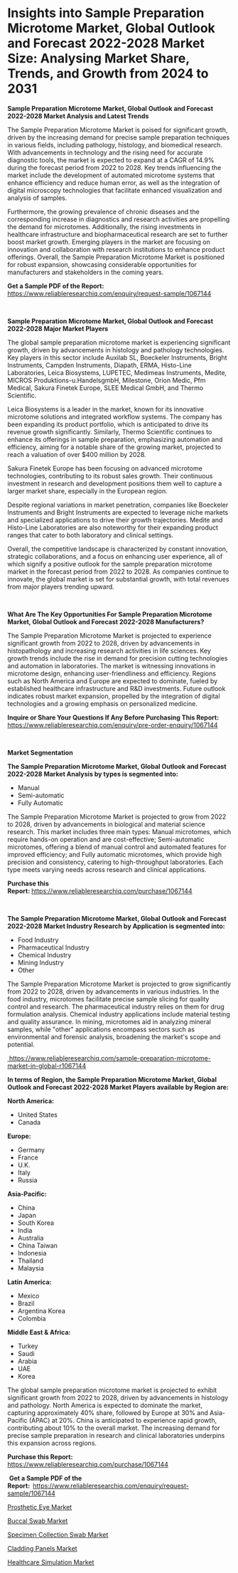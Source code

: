 <p><h1>Insights into Sample Preparation Microtome Market, Global Outlook and Forecast 2022-2028 Market Size: Analysing Market Share, Trends, and Growth from 2024 to 2031</h1></p><p><strong>Sample Preparation Microtome Market, Global Outlook and Forecast 2022-2028 Market Analysis and Latest Trends</strong></p>
<p><p>The Sample Preparation Microtome Market is poised for significant growth, driven by the increasing demand for precise sample preparation techniques in various fields, including pathology, histology, and biomedical research. With advancements in technology and the rising need for accurate diagnostic tools, the market is expected to expand at a CAGR of 14.9% during the forecast period from 2022 to 2028. Key trends influencing the market include the development of automated microtome systems that enhance efficiency and reduce human error, as well as the integration of digital microscopy technologies that facilitate enhanced visualization and analysis of samples.</p><p>Furthermore, the growing prevalence of chronic diseases and the corresponding increase in diagnostics and research activities are propelling the demand for microtomes. Additionally, the rising investments in healthcare infrastructure and biopharmaceutical research are set to further boost market growth. Emerging players in the market are focusing on innovation and collaboration with research institutions to enhance product offerings. Overall, the Sample Preparation Microtome Market is positioned for robust expansion, showcasing considerable opportunities for manufacturers and stakeholders in the coming years.</p></p>
<p><strong>Get a Sample PDF of the Report:&nbsp;</strong> <a href="https://www.reliableresearchiq.com/enquiry/request-sample/1067144">https://www.reliableresearchiq.com/enquiry/request-sample/1067144</a></p>
<p>&nbsp;</p>
<p><strong>Sample Preparation Microtome Market, Global Outlook and Forecast 2022-2028 Major Market Players</strong></p>
<p><p>The global sample preparation microtome market is experiencing significant growth, driven by advancements in histology and pathology technologies. Key players in this sector include Auxilab SL, Boeckeler Instruments, Bright Instruments, Campden Instruments, Diapath, ERMA, Histo-Line Laboratories, Leica Biosystems, LUPETEC, Medimeas Instruments, Medite, MICROS Produktions-u.HandelsgmbH, Milestone, Orion Medic, Pfm Medical, Sakura Finetek Europe, SLEE Medical GmbH, and Thermo Scientific.</p><p>Leica Biosystems is a leader in the market, known for its innovative microtome solutions and integrated workflow systems. The company has been expanding its product portfolio, which is anticipated to drive its revenue growth significantly. Similarly, Thermo Scientific continues to enhance its offerings in sample preparation, emphasizing automation and efficiency, aiming for a notable share of the growing market, projected to reach a valuation of over $400 million by 2028.</p><p>Sakura Finetek Europe has been focusing on advanced microtome technologies, contributing to its robust sales growth. Their continuous investment in research and development positions them well to capture a larger market share, especially in the European region.</p><p>Despite regional variations in market penetration, companies like Boeckeler Instruments and Bright Instruments are expected to leverage niche markets and specialized applications to drive their growth trajectories. Medite and Histo-Line Laboratories are also noteworthy for their expanding product ranges that cater to both laboratory and clinical settings.</p><p>Overall, the competitive landscape is characterized by constant innovation, strategic collaborations, and a focus on enhancing user experience, all of which signify a positive outlook for the sample preparation microtome market in the forecast period from 2022 to 2028. As companies continue to innovate, the global market is set for substantial growth, with total revenues from major players trending upward.</p></p>
<p>&nbsp;</p>
<p><strong>What Are The Key Opportunities For Sample Preparation Microtome Market, Global Outlook and Forecast 2022-2028 Manufacturers?</strong></p>
<p><p>The Sample Preparation Microtome Market is projected to experience significant growth from 2022 to 2028, driven by advancements in histopathology and increasing research activities in life sciences. Key growth trends include the rise in demand for precision cutting technologies and automation in laboratories. The market is witnessing innovations in microtome design, enhancing user-friendliness and efficiency. Regions such as North America and Europe are expected to dominate, fueled by established healthcare infrastructure and R&D investments. Future outlook indicates robust market expansion, propelled by the integration of digital technologies and a growing emphasis on personalized medicine.</p></p>
<p><strong>Inquire or Share Your Questions If Any Before Purchasing This Report:</strong> <a href="https://www.reliableresearchiq.com/enquiry/pre-order-enquiry/1067144">https://www.reliableresearchiq.com/enquiry/pre-order-enquiry/1067144</a></p>
<p>&nbsp;</p>
<p><strong>Market Segmentation</strong></p>
<p><strong>The Sample Preparation Microtome Market, Global Outlook and Forecast 2022-2028 Market Analysis by types is segmented into:</strong></p>
<p><ul><li>Manual</li><li>Semi-automatic</li><li>Fully Automatic</li></ul></p>
<p><p>The Sample Preparation Microtome Market is projected to grow from 2022 to 2028, driven by advancements in biological and material science research. This market includes three main types: Manual microtomes, which require hands-on operation and are cost-effective; Semi-automatic microtomes, offering a blend of manual control and automated features for improved efficiency; and Fully automatic microtomes, which provide high precision and consistency, catering to high-throughput laboratories. Each type meets varying needs across research and clinical applications.</p></p>
<p><strong>Purchase this Report:&nbsp;</strong><a href="https://www.reliableresearchiq.com/purchase/1067144">https://www.reliableresearchiq.com/purchase/1067144</a></p>
<p>&nbsp;</p>
<p><strong>The Sample Preparation Microtome Market, Global Outlook and Forecast 2022-2028 Market Industry Research by Application is segmented into:</strong></p>
<p><ul><li>Food Industry</li><li>Pharmaceutical Industry</li><li>Chemical Industry</li><li>Mining Industry</li><li>Other</li></ul></p>
<p><p>The Sample Preparation Microtome Market is projected to grow significantly from 2022 to 2028, driven by advancements in various industries. In the food industry, microtomes facilitate precise sample slicing for quality control and research. The pharmaceutical industry relies on them for drug formulation analysis. Chemical industry applications include material testing and quality assurance. In mining, microtomes aid in analyzing mineral samples, while "other" applications encompass sectors such as environmental and forensic analysis, broadening the market's scope and potential.</p></p>
<p><a href="https://www.reliableresearchiq.com/sample-preparation-microtome-market-in-global-r1067144">&nbsp;https://www.reliableresearchiq.com/sample-preparation-microtome-market-in-global-r1067144</a></p>
<p><strong>In terms of Region, the Sample Preparation Microtome Market, Global Outlook and Forecast 2022-2028 Market Players available by Region are:</strong></p>
<p>
    <p> <strong> North America: </strong>
        <ul>
            <li>United States</li>
            <li>Canada</li>
        </ul>
        </p> 
    <p> <strong> Europe: </strong>
        <ul>
            <li>Germany</li>
            <li>France</li>
            <li>U.K.</li>
            <li>Italy</li>
            <li>Russia</li>
        </ul>
        </p> 
    <p> <strong> Asia-Pacific: </strong>
        <ul>
            <li>China</li>
            <li>Japan</li>
            <li>South Korea</li>
            <li>India</li>
            <li>Australia</li>
            <li>China Taiwan</li>
            <li>Indonesia</li>
            <li>Thailand</li>
            <li>Malaysia</li>
        </ul>
        </p> 
    <p> <strong> Latin America: </strong>
        <ul>
            <li>Mexico</li>
            <li>Brazil</li>
            <li>Argentina Korea</li>
            <li>Colombia</li>
        </ul>
        </p> 
    <p> <strong> Middle East & Africa: </strong>
        <ul>
            <li>Turkey</li>
            <li>Saudi</li>
            <li>Arabia</li>
            <li>UAE</li>
            <li>Korea</li>
        </ul>
    </p>
    </p>
<p><p>The global sample preparation microtome market is projected to exhibit significant growth from 2022 to 2028, driven by advancements in histology and pathology. North America is expected to dominate the market, capturing approximately 40% share, followed by Europe at 30% and Asia-Pacific (APAC) at 20%. China is anticipated to experience rapid growth, contributing about 10% to the overall market. The increasing demand for precise sample preparation in research and clinical laboratories underpins this expansion across regions.</p></p>
<p><strong>Purchase this Report: </strong><a href="https://www.reliableresearchiq.com/purchase/1067144">https://www.reliableresearchiq.com/purchase/1067144</a></p>
<p>&nbsp;<strong>Get a Sample PDF of the Report:&nbsp;&nbsp;</strong><a href="https://www.reliableresearchiq.com/enquiry/request-sample/1067144">https://www.reliableresearchiq.com/enquiry/request-sample/1067144</a></p>
<p><strong></strong></p>
<p><p><a href="https://www.linkedin.com/pulse/navigating-global-prosthetic-eye-market-landscape-trends-cbtle?trackingId=PgKd%2Fi82Sd6iTE725HH%2BSA%3D%3D">Prosthetic Eye Market</a></p><p><a href="https://www.linkedin.com/pulse/buccal-swab-industry-sector-new-technologies-market-impact-kyjve?trackingId=XgJnoiLaTsKIkmsmuGXV1w%3D%3D">Buccal Swab Market</a></p><p><a href="https://www.linkedin.com/pulse/insights-specimen-collection-swab-industry-market-financial-clbre?trackingId=QFGTAI8zRxOZ%2BQlw7Yp%2FhQ%3D%3D">Specimen Collection Swab Market</a></p><p><a href="https://medium.com/@susanwest38/cladding-panels-market-share-market-analysis-growth-trends-forecasts-for-period-from-2024-cc06bf815595">Cladding Panels Market</a></p><p><a href="https://www.linkedin.com/pulse/healthcare-simulation-market-indicators-size-regional-breakdown-vulke?trackingId=BMzoj%2BvBQTC3%2FWoDWKwDUg%3D%3D">Healthcare Simulation Market</a></p></p>